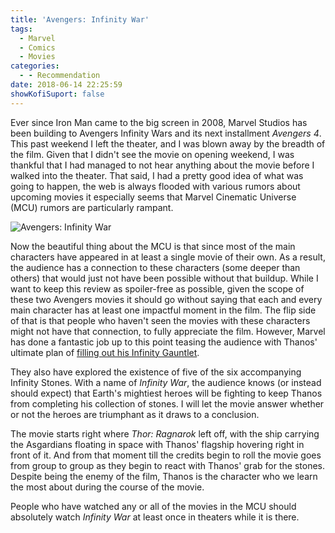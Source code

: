 ```yaml
---
title: 'Avengers: Infinity War'
tags:
  - Marvel
  - Comics
  - Movies
categories:
  - - Recommendation
date: 2018-06-14 22:25:59
showKofiSuport: false
---
```


Ever since Iron Man came to the big screen in 2008, Marvel Studios has been building to Avengers Infinity Wars and its next installment _Avengers 4_.  This past weekend I left the theater, and I was blown away by the breadth of the film.  Given that I didn't see the movie on opening weekend, I was thankful that I had managed to not hear anything about the movie before I walked into the theater.  That said, I had a pretty good idea of what was going to happen, the web is always flooded with various rumors about upcoming movies it especially seems that Marvel Cinematic Universe (MCU) rumors are particularly rampant.<!-- more -->

<div class="embedded-image-left">

![Avengers: Infinity War](./avengers-infinity-war.jpeg)

</div>

Now the beautiful thing about the MCU is that since most of the main characters have appeared in at least a single movie of their own.  As a result, the audience has a connection to these characters (some deeper than others) that would just not have been possible without that buildup.  While I want to keep this review as spoiler-free as possible, given the scope of these two Avengers movies it should go without saying that each and every main character has at least one impactful moment in the film.  The flip side of that is that people who haven't seen the movies with these characters might not have that connection, to fully appreciate the film.  However, Marvel has done a fantastic job up to this point teasing the audience with Thanos' ultimate plan of [filling out his Infinity Gauntlet](https://www.youtube.com/watch?v=-RVN1HaZ3CE).

They also have explored the existence of five of the six accompanying Infinity Stones.  With a name of _Infinity War_, the audience knows (or instead should expect) that Earth's mightiest heroes will be fighting to keep Thanos from completing his collection of stones.  I will let the movie answer whether or not the heroes are triumphant as it draws to a conclusion.

The movie starts right where _Thor: Ragnarok_ left off, with the ship carrying the Asgardians floating in space with Thanos' flagship hovering right in front of it.  And from that moment till the credits begin to roll the movie goes from group to group as they begin to react with Thanos' grab for the stones.  Despite being the enemy of the film, Thanos is the character who we learn the most about during the course of the movie.

People who have watched any or all of the movies in the MCU should absolutely watch _Infinity War_ at least once in theaters while it is there.